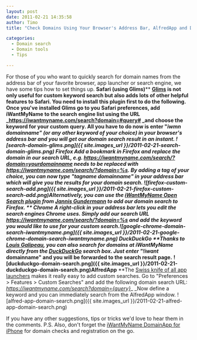 ```yaml
---
layout: post
date: 2011-02-21 14:35:58
author: Timo
title: "Check Domains Using Your Browser's Address Bar, AlfredApp and DuckDuckGo"

categories:
  - Domain search
  - Domain tools
  - Tips

---
```


For those of you who want to quickly search for domain names from the address bar of your favorite browser, app launcher or search engine, we have some tips how to set things up.
**Safari (using Glims)****
**[Glims](http://www.machangout.com/) is not only useful for custom keyword search but also adds lots of other helpful features to Safari. You need to install this plugin first to do the following.
Once you've installed Glims go to you Safari preferences, add iWantMyName to the search engine list using the URL _https://iwantmyname.com/search?domain=#query# _and choose the keyword for your custom query. All you have to do now is enter "_iwmn _domainname" (or any other keyword of your choice) in your browser's address bar and you will get our domain search result in an instant.
![search-domain-glims.png]({{ site.images_url }}/2011-02-21-search-domain-glims.png)
**Firefox**
Add a bookmark in Firefox and replace the domain in our search URL, e.g. _https://iwantmyname.com/search/?domain=yourdomainname_ needs to be replaced with _https://iwantmyname.com/search/?domain=%s_.
By adding a tag of your choice, you can now type "_tagname_ domainname" in your address bar which will give you the results for your domain search.
![firefox-custom-search-add.png]({{ site.images_url }}/2011-02-21-firefox-custom-search-add.png)Alternatively, you can use the [iWantMyName Open Search plugin](http://mycroft.mozdev.org/search-engines.html?category=29) from [Jannis Gundermann](http://www.jannisgundermann.com) to add our domain search to Firefox.
**
****Chrome****
**A right-click in your address bar lets you edit the search engines Chrome uses. Simply add our search URL _https://iwantmyname.com/search/?domain=%s_ and add the keyword you would like to use for your custom search.![google-chrome-domain-search-iwantmyname.png]({{ site.images_url }}/2011-02-21-google-chrome-domain-search-iwantmyname.png)**
****DuckDuckGo****
**Thanks to [Louis Galipeau](http://twitter.com/muloka), you can also search for domains at iWantMyName directly from the [DuckDuckGo](http://duckduckgo.com) search box. Just enter "_!iwant_ domainname" and you will be forwarded to the search result page.**
**![duckduckgo-domain-search.png]({{ site.images_url }}/2011-02-21-duckduckgo-domain-search.png)**AlfredApp****
**The [Swiss knife of all app launchers](http://alfredapp.com) makes it really easy to add custom searches. Go to "Preferences &gt; Features &gt; Custom Searches" and add the following domain search URL:
_https://iwantmyname.com/search?domain={query}__
_Now define a keyword and you can immediately search from the AlfredApp window.
![alfred-app-domain-search.png]({{ site.images_url }}/2011-02-21-alfred-app-domain-search.png)

If you have any other suggestions, tips or tricks we'd love to hear them in the comments.
P.S. Also, don't forget the [iWantMyName DomainApp for iPhone](https://iwantmyname.com/iphone) for domain checks and registration on the go.

